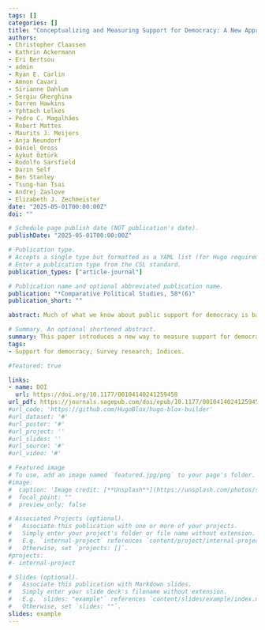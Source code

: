 ```yaml
---
tags: []
categories: []
title: "Conceptualizing and Measuring Support for Democracy: A New Approach"
authors:
- Christopher Claassen
- Kathrin Ackermann
- Eri Bertsou
- admin
- Ryan E. Carlin
- Amnon Cavari
- Sirianne Dahlum
- Sergiu Gherghina
- Darren Hawkins
- Yphtach Lelkes
- Pedro C. Magalhães
- Robert Mattes
- Maurits J. Meijers
- Anja Neundorf
- Dániel Oross
- Aykut Öztürk
- Rodolfo Sarsfield
- Darin Self
- Ben Stanley
- Tsung-han Tsai
- Andrej Zaslove
- Elizabeth J. Zechmeister
date: "2025-05-01T00:00:00Z"
doi: ""

# Schedule page publish date (NOT publication's date).
publishDate: "2025-05-01T00:00:00Z"

# Publication type.
# Accepts a single type but formatted as a YAML list (for Hugo requirements).
# Enter a publication type from the CSL standard.
publication_types: ["article-journal"]

# Publication name and optional abbreviated publication name.
publication: "*Comparative Political Studies, 58*(6)"
publication_short: ""

abstract: Much of what we know about public support for democracy is based on survey questions about “democracy,” a term that varies in meaning across countries and likely prompts uncritically supportive responses. This paper proposes a new approach to measuring support for democracy. We develop a battery of 17 survey questions that cover all eight components of liberal democracy as defined by the V-Dem project. We then ask respondents from 19 national samples to evaluate these rights and institutions. We find considerable heterogeneity across countries in how our items cohere, especially in less developed contexts. Yet, those items that are more weakly connected with general support for liberal democracy tend to reveal the influence of political events and actors, arguably indicating weaknesses in political cultures. We further identify a concise subset of seven items that provide a reliable and valid measure of support for liberal democracy across our different samples.

# Summary. An optional shortened abstract.
summary: This paper introduces a new way to measure support for democracy by using 17 survey items tied to the eight components of liberal democracy from V-Dem, tested across 19 countries. The results show cross-national variation in how these items relate to each other, with weaker connections often reflecting the impact of political events and actors. The authors also identify a shorter set of seven questions that reliably captures support for liberal democracy across diverse contexts.
tags:
- Support for democracy; Survey research; Indices.

#featured: true

links:
- name: DOI
  url: https://doi.org/10.1177/00104140241259458
url_pdf: https://journals.sagepub.com/doi/epub/10.1177/00104140241259458
#url_code: 'https://github.com/HugoBlox/hugo-blox-builder'
#url_dataset: '#'
#url_poster: '#'
#url_project: ''
#url_slides: ''
#url_source: '#'
#url_video: '#'

# Featured image
# To use, add an image named `featured.jpg/png` to your page's folder. 
#image:
#  caption: 'Image credit: [**Unsplash**](https://unsplash.com/photos/s9CC2SKySJM)'
#  focal_point: ""
#  preview_only: false

# Associated Projects (optional).
#   Associate this publication with one or more of your projects.
#   Simply enter your project's folder or file name without extension.
#   E.g. `internal-project` references `content/project/internal-project/index.md`.
#   Otherwise, set `projects: []`.
#projects:
#- internal-project

# Slides (optional).
#   Associate this publication with Markdown slides.
#   Simply enter your slide deck's filename without extension.
#   E.g. `slides: "example"` references `content/slides/example/index.md`.
#   Otherwise, set `slides: ""`.
slides: example
---
```

